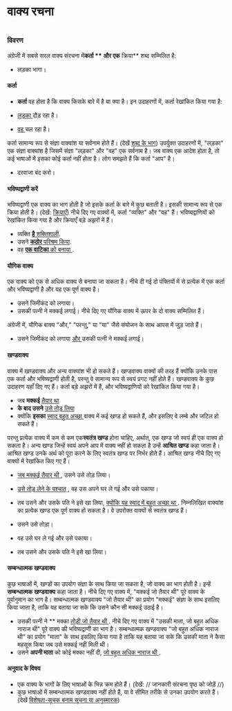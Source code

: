 # वाक्य रचना

 #

### विवरण

अंग्रेजी में सबसे सरल वाक्य संरचना में**कर्ता ** और एक** क्रिया** शब्द सम्मिलित है:

* लड़का भागा।

#### कर्ता

* **कर्ता** वह होता है कि वाक्य किसके बारे में है या क्या है। इन उदाहरणों में, कर्ता रेखांकित किया गया है:

* <u> लड़का </u> दौड़ रहा है।
* <u> वह </u> चल रहा है।

कर्ता सामान्य रूप से संज्ञा वाक्यांश या सर्वनाम होते हैं। (देखें [शब्द के भाग](../figs-partsofspeech/01.md)) उपर्युक्त उदाहरणों में, "लड़का" एक संज्ञा वाक्यांश है जिसमें संज्ञा "लड़का" और "वह" एक सर्वनाम है। जब वाक्य एक आदेश होता है, तो कई भाषाओं में इसका कोई कर्ता नहीं होता है। लोग समझते हैं कि कर्ता "आप" है।

* दरवाजा बंद करो।

#### भविष्यद्वाणी करें

भविष्यद्वाणी एक वाक्य का भाग होती है जो इसके कर्ता के बारे में कुछ बताती है। इसकी सामान्य रूप से एक क्रिया होती है। (देखें: [क्रियाएँ](../figs-verbs/01.md)) नीचे दिए गए वाक्यों में, कर्ता "व्यक्ति" और "वह" हैं। भविष्यद्वाणियों को रेखांकित किया गया है और क्रियाएँ बड़े अझरों में हैं।

* व्यक्ति <u> **है** शक्तिशाली</u>.
* उसने <u> **कठोर** परिश्रम किया</u>.
* वह <u> **एक वाटिका** को बनाया </u>.

#### यौगिक वाक्य

एक वाक्य को एक से अधिक वाक्य से बनाया जा सकता है। नीचे दी गई दो पंक्तियों में से प्रत्येक में एक कर्ता और भविष्यद्वाणी है और यह एक पूर्ण वाक्य है।

* उसने जिमीकंद को लगाया।
* उसकी पत्नी ने मक्कई लगाई। नीचे दिए गए यौगिक वाक्य में ऊपर के दो वाक्य सम्मिलित हैं।

अंग्रेजी में, यौगिक वाक्य "और," "परन्तु," या "या" जैसे संयोजन के साथ आपस में जुड़ जाते हैं।

* उसने जिमीकंद को लगाया <u> और </u> उसकी पत्नी ने मक्कई लगाई।

#### खण्डवाक्य

वाक्य में खण्डवाक्य और अन्य वाक्यांश भी हो सकते हैं। खण्डवाक्य वाक्यों की तरह हैं क्योंकि उनके पास एक कर्ता और भविष्यद्वाणी होती है, परन्तु वे सामान्य रूप से स्वयं प्रगट नहीं होते हैं। खण्डवाक्य के कुछ उदाहरण यहाँ दिए गए हैं। कर्ता बड़े अझरों में हैं, और भविष्यद्वाणियों को रेखांकित किया गया है।

* जब **मक्कई** <u> तैयार था </u>
* **के बाद उसने** <u>उसे तोड़ लिया </u>
* क्योंकि **इसका** <u> स्वाद बहुत अच्छा </u> वाक्य में कई खण्ड हो सकते हैं, और इसलिए वे लम्बे और जटिल हो सकते हैं।

परन्तु प्रत्येक वाक्य में कम से कम एक**स्वतंत्र खण्ड** होना चाहिए, अर्थात्, एक खण्ड जो स्वयं ही एक वाक्य हो सकता है। अन्य खण्ड जिन्हें स्वयं अपने आप में वाक्य नहीं हो सकता है उन्हें **आश्रित खण्ड** कहा जाता है। आश्रित खण्ड उनके अर्थ को पूरा करने के लिए स्वतंत्र खण्ड पर निर्भर होते हैं। आश्रित खण्ड नीचे दिए गए वाक्यों में रेखांकित किए गए हैं।

* <u> जब मक्कई तैयार थी </u>, उसने उसे तोड़ लिया।
* <u> उसे तोड़ लेने के पश्चात् </u>, वह उस अपने घर ले गई और उसे पकाया।
* तब उसने और उसके पति ने इसे खा लिया, <u> क्योंकि यह स्वाद में बहुत अच्छा था </u>. निम्नलिखित वाक्यांश का प्रत्येक खण्ड एक पूर्ण वाक्य हो सकता है। वे उपरोक्त वाक्यों से स्वतंत्र खण्ड हैं।

* उसने उसे तोड़ा।
* वह उसे घर ले गई और उसे पकाया।
* तब उसने और उसके पति ने इसे खा लिया।

#### सम्बन्धात्मक खण्डवाक्य

कुछ भाषाओं में, खण्डों का उपयोग संज्ञा के साथ किया जा सकता है, जो वाक्य का भाग होती है। इन्हें **सम्बन्धात्मक खण्डवाक्य** कहा जाता है। नीचे दिए गए वाक्य में, "मक्कई जो तैयार थी" पूरे वाक्य के पूर्वानुमान का भाग है। सम्बन्धात्मक खण्डवाक्य "जो तैयार थी" का प्रयोग "मक्कई" संज्ञा के साथ इसलिए किया जाता है, ताकि यह बताया जा सके कि उसने कौन सी मक्कई उठाई है।

* उसकी पत्नी ने ** मक्का <u> तोड़ी जो तैयार थी </u>. नीचे दिए गए वाक्य में "उसकी माता, जो बहुत अधिक नाराज थी" पूरे वाक्य की भविष्यद्वाणी का भाग है। सम्बन्धात्मक खण्डवाक्य "जो बहुत अधिक नाराज थी" का प्रयोग "माता" के साथ इसलिए किया गया है ताकि यह बताया जा सके कि उसकी माता ने कैसा महसूस किया जब उसे मक्कई नहीं मिली थी।
* उसने **अपनी माता** को कोई मक्का नहीं दी, <u> जो बहुत अधिक नाराज थी </u>.

#### अनुवाद के विषय

* एक वाक्य के भागों के लिए भाषाओं के भिन्न क्रम होते हैं। (देखें: // जानकारी संरचना पृष्ठ को जोड़ें //)
* कुछ भाषाओं में सम्बन्धात्मक खण्डवाक्य नहीं होते हैं, या वे सीमित तरीके से उनका उपयोग करते हैं। (देखें [विशेषता-सूचक बनाम सूचना या अनुस्मारक](../figs-distinguish/01.md))
